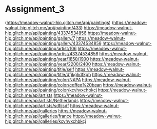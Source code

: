 # Assignment_3
(https://meadow-walnut-hip.glitch.me/api/paintings)
(https://meadow-walnut-hip.glitch.me/api/painting/433)
https://meadow-walnut-hip.glitch.me/api/painting/43374534856
https://meadow-walnut-hip.glitch.me/api/painting/gallery/7
https://meadow-walnut-hip.glitch.me/api/painting/gallery/43374534856
https://meadow-walnut-hip.glitch.me/api/painting/artist/106
https://meadow-walnut-hip.glitch.me/api/painting/artist/43374534856
https://meadow-walnut-hip.glitch.me/api/painting/year/1850/1900
https://meadow-walnut-hip.glitch.me/api/painting/year/2200/2400
https://meadow-walnut-hip.glitch.me/api/painting/title/self
https://meadow-walnut-hip.glitch.me/api/painting/title/dfjkghdfkgh
https://meadow-walnut-hip.glitch.me/api/painting/color/NAPA
https://meadow-walnut-hip.glitch.me/api/painting/color/coffee%20bean
https://meadow-walnut-hip.glitch.me/api/painting/color/kcvhvxchbkcj
https://meadow-walnut-hip.glitch.me/api/artists
https://meadow-walnut-hip.glitch.me/api/artists/Netherlands
https://meadow-walnut-hip.glitch.me/api/artists/sdfjjsdf
https://meadow-walnut-hip.glitch.me/api/galleries
https://meadow-walnut-hip.glitch.me/api/galleries/france
https://meadow-walnut-hip.glitch.me/api/galleries/kcvhvxchbkcj
